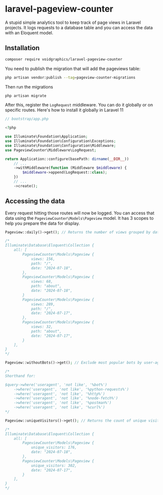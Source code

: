 # laravel-pageview-counter

A stupid simple analytics tool to keep track of page views in Laravel projects. It logs requests to a database table and you can access the data with an Eloquent model.

## Installation

```bash
composer require voidgraphics/laravel-pageview-counter
```

You need to publish the migration that will add the pageviews table: 

```bash
php artisan vendor:publish --tag=pageview-counter-migrations
```

Then run the migrations

```bash
php artisan migrate
```

After this, register the `LogRequest` middleware. You can do it globally or on specific routes. Here's how to install it globally in Laravel 11

```php
// bootstrap/app.php

<?php

use Illuminate\Foundation\Application;
use Illuminate\Foundation\Configuration\Exceptions;
use Illuminate\Foundation\Configuration\Middleware;
use PageviewCounter\Middleware\LogRequest;

return Application::configure(basePath: dirname(__DIR__))
    // ...
    ->withMiddleware(function (Middleware $middleware) {
        $middleware->append(LogRequest::class);
    })
    // ...
    ->create();
```

## Accessing the data

Every request hitting those routes will now be logged. You can access that data using the `PageviewCounter\Models\Pageview` model. It has 3 scopes to help you prepare the data for display.

```php
Pageview::daily()->get(); // Returns the number of views grouped by date and path.

/*
Illuminate\Database\Eloquent\Collection {
    all: [
        PageviewCounter\Models\Pageview {
            views: 156,
            path: "/",
            date: "2024-07-18",
        },
        PageviewCounter\Models\Pageview {
            views: 68,
            path: "about",
            date: "2024-07-18",
        }
        PageviewCounter\Models\Pageview {
            views: 289,
            path: "/",
            date: "2024-07-17",
        },
        PageviewCounter\Models\Pageview {
            views: 32,
            path: "about",
            date: "2024-07-17",
        }
    ],
}
*/
```

```php
Pageview::withoutBots()->get(); // Exclude most popular bots by user-agent

/*
Shorthand for: 

$query->where('useragent', 'not like', '%bot%')
    ->where('useragent', 'not like', '%python-requests%')
    ->where('useragent', 'not like', '%http%')
    ->where('useragent', 'not like', '%node-fetch%')
    ->where('useragent', 'not like', '%postman%')
    ->where('useragent', 'not like', '%curl%')
*/
```

```php
Pageview::uniqueVisitors()->get(); // Returns the count of unique visitors, grouped by date

/*
Illuminate\Database\Eloquent\Collection {
    all: [
        PageviewCounter\Models\Pageview {
            unique_visitors: 176,
            date: "2024-07-18",
        },
        PageviewCounter\Models\Pageview {
            unique_visitors: 302,
            date: "2024-07-17",
        }
    ],
}
*/
```